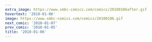 ```yaml
---
extra_image: https://www.smbc-comics.com/comics/20100106after.gif
hovertext: '2010-01-06'
image: https://www.smbc-comics.com/comics/20100106.gif
next_comic: '2010-01-07'
prev_comic: '2010-01-05'
title: '2010-01-06'
---
```


